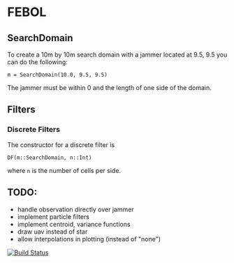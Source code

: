 # FEBOL

## SearchDomain
To create a 10m by 10m search domain with a jammer located at 9.5, 9.5 you can do the following:
```
m = SearchDomain(10.0, 9.5, 9.5)
```
The jammer must be within 0 and the length of one side of the domain.

## Filters

### Discrete Filters
The constructor for a discrete filter is
```
DF(m::SearchDomain, n::Int)
```
where `n` is the number of cells per side.

## TODO:

* handle observation directly over jammer
* implement particle filters
* implement centroid, variance functions
* draw uav instead of star
* allow interpolations in plotting (instead of "none")

[![Build Status](https://travis-ci.org/dressel/FEBOL.jl.svg?branch=master)](https://travis-ci.org/dressel/FEBOL.jl)
